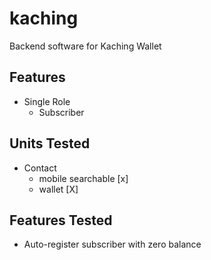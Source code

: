 # kaching
Backend software for Kaching Wallet

## Features
* Single Role
    * Subscriber
            
## Units Tested
* Contact
    * mobile searchable [x]
    * wallet [X]

## Features Tested
* Auto-register subscriber with zero balance
